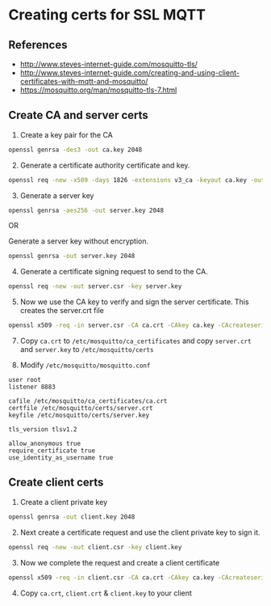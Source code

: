 # Creating certs for SSL MQTT

## References

- http://www.steves-internet-guide.com/mosquitto-tls/
- http://www.steves-internet-guide.com/creating-and-using-client-certificates-with-mqtt-and-mosquitto/
- https://mosquitto.org/man/mosquitto-tls-7.html

## Create CA and server certs

1. Create a key pair for the CA

```bash
openssl genrsa -des3 -out ca.key 2048
```

2. Generate a certificate authority certificate and key.

```bash
openssl req -new -x509 -days 1826 -extensions v3_ca -keyout ca.key -out ca.crt
```

3. Generate a server key

```bash
openssl genrsa -aes256 -out server.key 2048
```

OR

Generate a server key without encryption.

```bash
openssl genrsa -out server.key 2048
```

4. Generate a certificate signing request to send to the CA.

```bash
openssl req -new -out server.csr -key server.key
```

5. Now we use the CA key to verify and sign the server certificate. This creates the server.crt file

```bash
openssl x509 -req -in server.csr -CA ca.crt -CAkey ca.key -CAcreateserial -out server.crt -days 360
```

7. Copy `ca.crt` to `/etc/mosquitto/ca_certificates` and copy `server.crt` and `server.key` to `/etc/mosquitto/certs`

8. Modify `/etc/mosquitto/mosquitto.conf`

```
user root
listener 8883

cafile /etc/mosquitto/ca_certificates/ca.crt
certfile /etc/mosquitto/certs/server.crt
keyfile /etc/mosquitto/certs/server.key

tls_version tlsv1.2

allow_anonymous true
require_certificate true
use_identity_as_username true
```

## Create client certs

1. Create a client private key

```bash
openssl genrsa -out client.key 2048
```

2. Next create a certificate request and use the client private key to sign it.

```bash
openssl req -new -out client.csr -key client.key
```

3. Now we complete the request and create a client certificate

```bash
openssl x509 -req -in client.csr -CA ca.crt -CAkey ca.key -CAcreateserial -out client.crt -days 360
```

4. Copy `ca.crt`, `client.crt` & `client.key` to your client